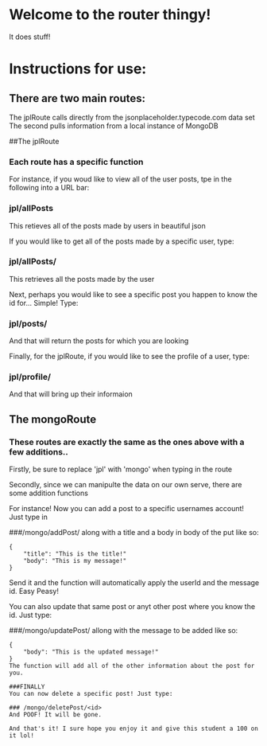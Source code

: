 # Welcome to the router thingy!
It does stuff!

# Instructions for use:
## There are two main routes:
The jplRoute calls directly from the jsonplaceholder.typecode.com data set
The second pulls information from a local instance of MongoDB

##The jplRoute

### Each route has a specific function
For instance, if you woud like to view all of the user posts, tpe in the following into a URL bar:

### jpl/allPosts
This retieves all of the posts made by users in beautiful json

If you would like to get all of the posts made by a specific user, type:

### jpl/allPosts/<username>
This retrieves all the posts made by the user

Next, perhaps you would like to see a specific post you happen to know the id for...
Simple! Type:

### jpl/posts/<id>
And that will return the posts for which you are looking

Finally, for the jplRoute, if you would like to see the profile of a user, type:

### jpl/profile/<username>
And that will bring up their informaion

## The mongoRoute

### These routes are exactly the same as the ones above with a few additions..

Firstly, be sure to replace 'jpl' with 'mongo' when typing in the route

Secondly, since we can manipulte the data on our own serve, there are some addition functions

For instance! Now you can add a post to a specific usernames account! Just type in

###/mongo/addPost/<username> along with a title and a body in body of the put like so:

```
{
	"title": "This is the title!"
	"body": "This is my message!"
}
```
Send it and the function will automatically apply the userId and the message id. Easy Peasy!

You can also update that same post or anyt other post where you know the id. Just type:

###/mongo/updatePost/<id> allong with the message to be added like so:
```
{
	"body": "This is the updated message!"
}
The function will add all of the other information about the post for you.

###FINALLY
You can now delete a specific post! Just type:

### /mongo/deletePost/<id>
And POOF! It will be gone. 

And that's it! I sure hope you enjoy it and give this student a 100 on it lol!